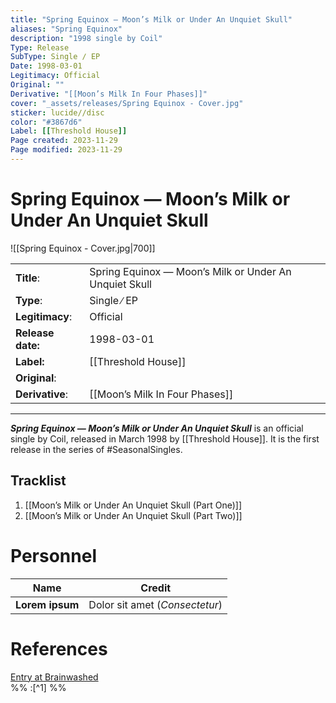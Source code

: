 ```yaml
---
title: "Spring Equinox — Moon’s Milk or Under An Unquiet Skull"
aliases: "Spring Equinox"
description: "1998 single by Coil"
Type: Release
SubType: Single ∕ EP
Date: 1998-03-01
Legitimacy: Official
Original: ""
Derivative: "[[Moon’s Milk In Four Phases]]"
cover: "_assets/releases/Spring Equinox - Cover.jpg"
sticker: lucide//disc
color: "#3867d6"
Label: [[Threshold House]]
Page created: 2023-11-29
Page modified: 2023-11-29
---
```


# Spring Equinox — Moon’s Milk or Under An Unquiet Skull

![[Spring Equinox - Cover.jpg|700]]

|  |  |
| --- | --- |
| __Title__: | Spring Equinox — Moon’s Milk or Under An Unquiet Skull |
| __Type__: | Single ∕ EP |
| __Legitimacy__: | Official |
| __Release date:__ | 1998-03-01 |
| __Label:__ | [[Threshold House]] |
| __Original__: |  |
| __Derivative__: | [[Moon’s Milk In Four Phases]] |

---

*__Spring Equinox — Moon’s Milk or Under An Unquiet Skull__* is an official single by Coil, released in March 1998 by [[Threshold House]]. It is the first release in the series of #SeasonalSingles.

## Tracklist

1. [[Moon’s Milk or Under An Unquiet Skull (Part One)]]
2. [[Moon’s Milk or Under An Unquiet Skull (Part Two)]]

# Personnel

| __Name__ |__Credit__ |
| --- | --- |
|__Lorem ipsum__|Dolor sit amet (*Consectetur*)|

# References

[Entry at Brainwashed](http://brainwashed.com/common/htdocs/discog/eskaton11.php?site=coil08)  
%% :[^1] %%
